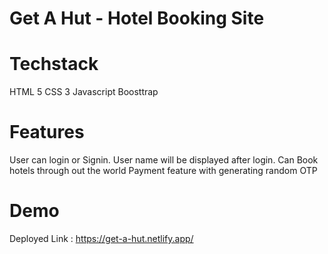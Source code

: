 # Get A Hut - Hotel Booking Site
# Techstack
HTML 5
CSS 3
Javascript
Boosttrap
# Features
User can login or Signin.
User name will be displayed after login.
Can Book hotels through out the world
Payment feature with generating random OTP
# Demo
Deployed Link : https://get-a-hut.netlify.app/

